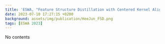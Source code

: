 ```yaml
---
title: 'ESWA, "Feature Structure Distillation with Centered Kernel Alignment in BERT Transferring"'
date: 2023-07-10 17:27:15 +0200
background: assets/img/publication/HeeJun_FSD.png
tags: [ESWA 2023]
---
```


No contents